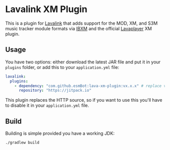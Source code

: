 # Lavalink XM Plugin
This is a plugin for [Lavalink](https://github.com/freyacodes/Lavalink) that adds support for the MOD, XM, and S3M music tracker module formats via [IBXM](https://github.com/martincameron/micromod) and the official [Lavaplayer](https://github.com/sedmelluq/lavaplayer) XM plugin.

## Usage
You have two options: either download the latest JAR file and put it in your `plugins` folder, or add this to your `application.yml` file:
```yaml
lavalink:
  plugins:
    - dependency: "com.github.esmBot:lava-xm-plugin:vx.x.x" # replace vx.x.x with the latest release tag
      repository: "https://jitpack.io"
```

This plugin replaces the HTTP source, so if you want to use this you'll have to disable it in your `application.yml` file.

## Build
Building is simple provided you have a working JDK:
```sh
./gradlew build
```